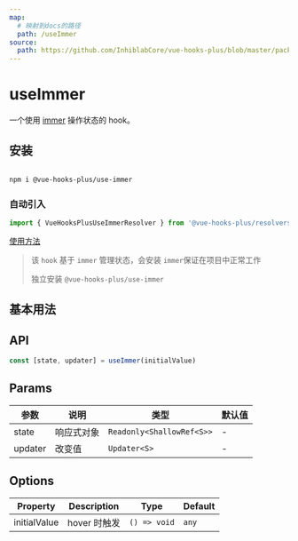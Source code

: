 ```yaml
---
map:
  # 映射到docs的路径
  path: /useImmer
source:
  path: https://github.com/InhiblabCore/vue-hooks-plus/blob/master/packages/use-immer/src/index.ts
---
```


# useImmer

一个使用 [immer](https://github.com/mweststrate/immer) 操作状态的 hook。

## 安装

```bash

npm i @vue-hooks-plus/use-immer

```

### 自动引入

```typescript
import { VueHooksPlusUseImmerResolver } from '@vue-hooks-plus/resolvers'
```

[使用方法](https://inhiblabcore.github.io/docs/hooks/guide/#%F0%9F%94%A8-%E4%BD%BF%E7%94%A8)

> 该 `hook` 基于 `immer` 管理状态，会安装 `immer`保证在项目中正常工作
>
> 独立安装 `@vue-hooks-plus/use-immer`

## 基本用法

<demo src="./demo/demo.vue"
  language="vue"
  title="基本用法"
  desc=""> </demo>

## API

```typescript
const [state, updater] = useImmer(initialValue)
```

## Params

| 参数    | 说明       | 类型                      | 默认值 |
| ------- | ---------- | ------------------------- | ------ |
| state   | 响应式对象 | `Readonly<ShallowRef<S>>` | -      |
| updater | 改变值     | `Updater<S>`              | -      |

## Options

| Property     | Description  | Type         | Default |
| ------------ | ------------ | ------------ | ------- |
| initialValue | hover 时触发 | `() => void` | `any`   |
